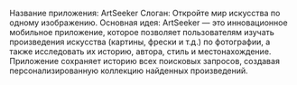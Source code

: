Название приложения: ArtSeeker
Слоган: Откройте мир искусства по одному изображению.
Основная идея: ArtSeeker — это инновационное мобильное приложение, которое позволяет пользователям изучать произведения искусства (картины, фрески и т.д.) по фотографии, а также исследовать их историю, автора, стиль и местонахождение. Приложение сохраняет историю всех поисковых запросов, создавая персонализированную коллекцию найденных произведений.

